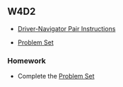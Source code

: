 ## W4D2

+ [Driver-Navigator Pair Instructions][pairing-instructions]


+ [Problem Set][w4d2-pset]

### Homework

+ Complete the [Problem Set][w4d2-pset]


[pairing-instructions]: ./pairing_instructions.md
[w4d2-pset]: ./w4d2_pset.zip
